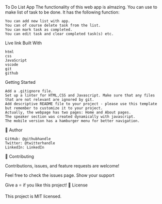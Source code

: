 To Do List App
The functionality of this web app is almazing.
You can use to make list of task to be done.
It has the following function:

    You can add new list with app.
    You can of course delete task from the list.
    You can mark task as completed.
    You can edit task and clear completed task(s) etc.

Live link
Built With

    html
    css
    JavaScript
    vscode
    git
    github

Getting Started

    Add a .gitignore file.
    Set up a linter for HTML,CSS and Javascript. Make sure that any files that are not relevant are ignored by git.
    Add descriptive README file to your project - please use this template but remember to customize it to your project.
    Actually, the webpage has two pages: Home and About pages.
    The speaker section was created dynamically with javascript.
    The mobile version has a hamburger menu for better navigation.

👤 Author

    GitHub: @githubhandle
    Twitter: @twitterhandle
    LinkedIn: LinkedIn

🤝 Contributing

Contributions, issues, and feature requests are welcome!

Feel free to check the issues page.
Show your support

Give a ⭐️ if you like this project!
📝 License

This project is MIT licensed.
